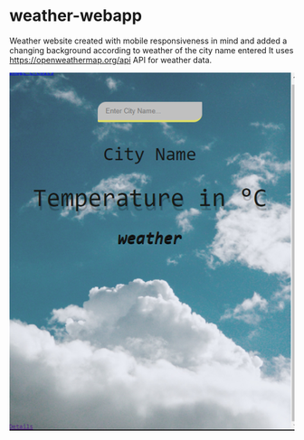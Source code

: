 # weather-webapp
Weather website created with mobile responsiveness in mind and added a changing background according to weather of the city name entered
It uses https://openweathermap.org/api API for weather data.




<img src="/images/weather.PNG">
